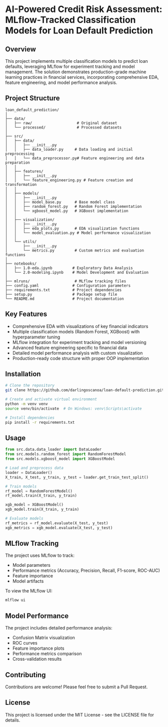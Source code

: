 # AI-Powered Credit Risk Assessment: MLflow-Tracked Classification Models for Loan Default Prediction

## Overview
This project implements multiple classification models to predict loan defaults, leveraging MLflow for experiment tracking and model management. The solution demonstrates production-grade machine learning practices in financial services, incorporating comprehensive EDA, feature engineering, and model performance analysis.

## Project Structure
```
loan_default_prediction/
│
├── data/
│   ├── raw/                    # Original dataset
│   └── processed/              # Processed datasets
│
├── src/
│   ├── data/
│   │   ├── __init__.py
│   │   ├── data_loader.py     # Data loading and initial preprocessing
│   │   └── data_preprocessor.py# Feature engineering and data preparation
│   │
│   ├── features/
│   │   ├── __init__.py
│   │   └── feature_engineering.py # Feature creation and transformation
│   │
│   ├── models/
│   │   ├── __init__.py
│   │   ├── model_base.py      # Base model class
│   │   ├── random_forest.py   # Random Forest implementation
│   │   └── xgboost_model.py   # XGBoost implementation
│   │
│   ├── visualization/
│   │   ├── __init__.py
│   │   ├── eda_plots.py       # EDA visualization functions
│   │   └── model_evaluation.py # Model performance visualization
│   │
│   └── utils/
│       ├── __init__.py
│       └── metrics.py         # Custom metrics and evaluation functions
│
├── notebooks/
│   ├── 1.0-eda.ipynb         # Exploratory Data Analysis
│   └── 2.0-modeling.ipynb    # Model Development and Evaluation
│
├── mlruns/                    # MLflow tracking files
├── config.yaml               # Configuration parameters
├── requirements.txt          # Project dependencies
├── setup.py                  # Package setup file
└── README.md                 # Project documentation
```

## Key Features
- Comprehensive EDA with visualizations of key financial indicators
- Multiple classification models (Random Forest, XGBoost) with hyperparameter tuning
- MLflow integration for experiment tracking and model versioning
- Advanced feature engineering specific to financial data
- Detailed model performance analysis with custom visualization
- Production-ready code structure with proper OOP implementation

## Installation
```bash
# Clone the repository
git clone https://github.com/darlingoscanoa/loan-default-prediction.git

# Create and activate virtual environment
python -m venv venv
source venv/bin/activate  # On Windows: venv\Scripts\activate

# Install dependencies
pip install -r requirements.txt
```

## Usage
```python
from src.data.data_loader import DataLoader
from src.models.random_forest import RandomForestModel
from src.models.xgboost_model import XGBoostModel

# Load and preprocess data
loader = DataLoader()
X_train, X_test, y_train, y_test = loader.get_train_test_split()

# Train models
rf_model = RandomForestModel()
rf_model.train(X_train, y_train)

xgb_model = XGBoostModel()
xgb_model.train(X_train, y_train)

# Evaluate models
rf_metrics = rf_model.evaluate(X_test, y_test)
xgb_metrics = xgb_model.evaluate(X_test, y_test)
```

## MLflow Tracking
The project uses MLflow to track:
- Model parameters
- Performance metrics (Accuracy, Precision, Recall, F1-score, ROC-AUC)
- Feature importance
- Model artifacts

To view the MLflow UI:
```bash
mlflow ui
```

## Model Performance
The project includes detailed performance analysis:
- Confusion Matrix visualization
- ROC curves
- Feature importance plots
- Performance metrics comparison
- Cross-validation results

## Contributing
Contributions are welcome! Please feel free to submit a Pull Request.

## License
This project is licensed under the MIT License - see the LICENSE file for details.